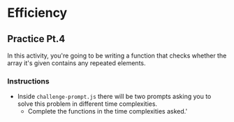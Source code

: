 # Efficiency

## Practice Pt.4

In this activity, you're going to be writing a function that checks whether the array it's given contains any repeated elements.

### Instructions

* Inside `challenge-prompt.js` there will be two prompts asking you to solve this problem in different time complexities.
    * Complete the functions in the time complexities asked.'
